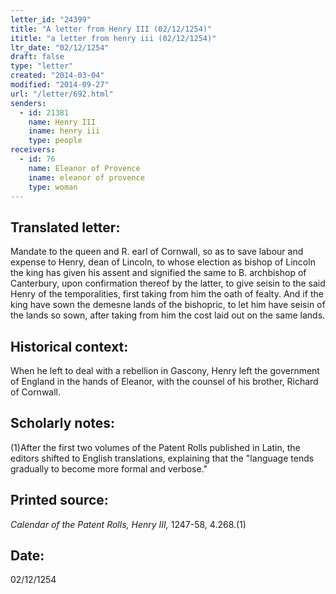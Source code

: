 ```yaml
---
letter_id: "24399"
title: "A letter from Henry III (02/12/1254)"
ititle: "a letter from henry iii (02/12/1254)"
ltr_date: "02/12/1254"
draft: false
type: "letter"
created: "2014-03-04"
modified: "2014-09-27"
url: "/letter/692.html"
senders:
  - id: 21381
    name: Henry III
    iname: henry iii
    type: people
receivers:
  - id: 76
    name: Eleanor of Provence
    iname: eleanor of provence
    type: woman
---
```

<h2> Translated letter:</h2>Mandate to the queen and R. earl of Cornwall, so as to save labour and expense to Henry, dean of Lincoln, to whose election as bishop of Lincoln the king has given his assent and signified the same to B. archbishop of Canterbury, upon confirmation thereof by the latter, to give seisin to the said Henry of the temporalities, first taking from him the oath of fealty.  And if the king have sown the demesne lands of the bishopric, to let him have seisin of the lands so sown, after taking from him the cost laid out on the same lands.
<h2 class="mt-4"> Historical context:</h2>When he left to deal with a rebellion in Gascony, Henry left the government of England in the hands of Eleanor, with the counsel of his brother, Richard of Cornwall.
<h2 class="mt-4"> Scholarly notes:</h2>(1)After the first two volumes of the Patent Rolls published in Latin, the editors shifted to English translations, explaining that the "language tends gradually to become more formal and verbose."
<h2 class="mt-4"> Printed source:</h2><p><em>Calendar of the Patent Rolls, Henry III,</em> 1247-58, 4.268.(1)</p><h2 class="mt-4"> Date:</h2>02/12/1254